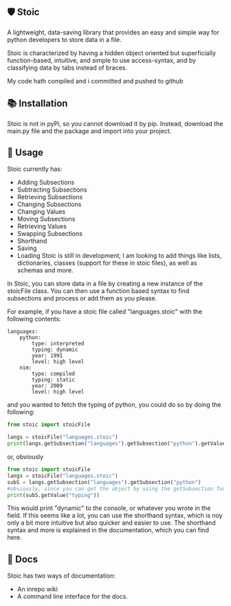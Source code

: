## **🛡️ Stoic**

A lightweight, data-saving library that provides an easy and simple way for python developers to store data in a file.

Stoic is characterized by having a hidden object oriented but superficially function-based, intuitive, and simple to use access-syntax, and by classifying data by tabs instead of braces.

My code hath compiled and i committed and pushed to github

## **📚 Installation**

Stoic is not in pyPi, so you cannot download it by pip. Instead, download the main.py file and the package and import into your project.

## **📖 Usage**

Stoic currently has:
- Adding Subsections
- Subtracting Subsections
- Retrieving Subsections
- Changing Subsections
- Changing Values
- Moving Subsections
- Retrieving Values
- Swapping Subsections
- Shorthand
- Saving
- Loading
Stoic is still in development; I am looking to add things like lists, dictionaries, classes (support for these in stoic files), as well as schemas and more.

In Stoic, you can store data in a file by creating a new instance of the stoicFile class. You can then use a function based syntax to find subsections and process or add them as you please.

For example, if you have a stoic file called "languages.stoic" with the following contents:

```
languages:
    python:
        type: interpreted
        typing: dynamic
        year: 1991
        level: high level
    nim:
        type: compiled
        typing: static
        year: 2009
        level: high level
```
and you wanted to fetch the typing of python, you could do so by doing the following:

```python
from stoic import stoicFile

langs = stoicFile("languages.stoic")
print(langs.getSubsection("languages").getSubsection("python").getValue("typing"))
```
or, obviously
```python
from stoic import stoicFile
langs = stoicFile("languages.stoic")
subS = langs.getSubsection("languages").getSubsection("python")
#obviously, since you can get the object by using the getSubsection func, and then set it to a variable, and then use that variable to get set aor fethc vlaues
print(subS.getValue("typing"))
```

This would print "dynamic" to the console, or whatever you wrote in the field.
If this seems like a lot, you can use the shorthand syntax, which is noy only a bit more intuitive but also quicker and easier to use. The shorthand syntax and more is explained in the documentation, which you can find here.



## **📖 Docs**

Stoic has two ways of documentation: 
- An inrepo wiki
- A command line interface for the docs.